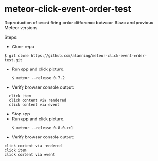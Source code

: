 meteor-click-event-order-test
=============================

Reproduction of event firing order difference between Blaze and previous Meteor versions

Steps:

* Clone repo
```
$ git clone https://github.com/alanning/meteor-click-event-order-test.git
```

* Run app and click picture.
  ```
  $ meteor --release 0.7.2
  ```
* Verify browser console output:
```
  click item
  click content via rendered
  click content via event
```
* Stop app
* Run app and click picture.
  ```
  $ meteor --release 0.8.0-rc1
  ```
* Verify browser console output:
```
click content via rendered
click item
click content via event 
```
